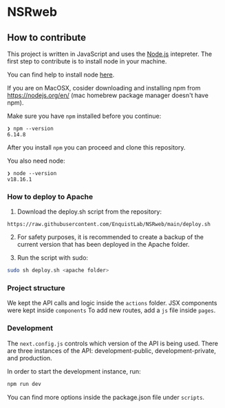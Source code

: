 # NSRweb

## How to contribute

This project is written in JavaScript and uses the [Node.js](https://nodejs.org/en/) intepreter.
The first step to contribute is to install node in your machine.

You can find help to install node [here](https://nodejs.dev/learn/how-to-install-nodejs).

If you are on MacOSX, cosider downloading
and installing npm from https://nodejs.org/en/ (mac homebrew package manager doesn't have npm).

Make sure you have `npm` installed before you continue:

```
❯ npm --version
6.14.8
```

After you install `npm` you can proceed and clone this repository.

You also need node:

```
❯ node --version
v18.16.1
```

### How to deploy to Apache

1. Download the deploy.sh script from the repository:

```
https://raw.githubusercontent.com/EnquistLab/NSRweb/main/deploy.sh
```

2. For safety purposes, it is recommended to create a backup of the current version that has been deployed in the Apache folder.

3. Run the script with sudo:

```sh
sudo sh deploy.sh <apache folder>
```

### Project structure

We kept the API calls and logic inside the `actions` folder.
JSX components were kept inside `components`
To add new routes, add a `js` file inside `pages`.

### Development

The `next.config.js` controls which version of the API is being used.
There are three instances of the API: development-public, development-private, and production.

In order to start the development instance, run:

```sh
npm run dev
```

You can find more options inside the package.json file under `scripts`.
